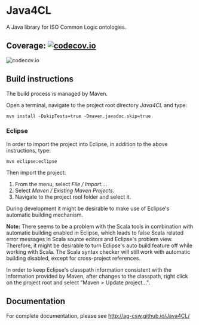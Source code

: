 Java4CL
=======

A Java library for ISO Common Logic ontologies.

Coverage: [![codecov.io](http://codecov.io/github/ag-csw/Java4CL/coverage.svg?branch=java8)](http://codecov.io/github/ag-csw/Java4CL?branch=java8)
--------
![codecov.io](http://codecov.io/github/ag-csw/Java4CL/branch.svg?branch=java8)

Build instructions
------------------

The build process is managed by Maven.

Open a terminal, navigate to the project root directory *Java4CL* and type:

    mvn install -DskipTests=true -Dmaven.javadoc.skip=true

### Eclipse

In order to import the project into Eclipse, in addition to the above instructions, type:

    mvn eclipse:eclipse
    
Then import the project:

1. From the menu, select *File / Import...*.
2. Select *Maven / Existing Maven Projects*.
3. Navigate to the project rool folder and select it.

During development it might be desirable to make use of Eclipse's automatic
building mechanism.

**Note:** There seems to be a problem with the Scala tools in combination with automatic building enabled in Eclipse, which leads to false Scala related error messages in Scala source editors and Eclipse's problem view. Therefore, it might be desirable to turn Eclipse's auto build feature off while working with Scala. The Scala syntax checker will still work with automatic building disabled, except for cross-project references.

In order to keep Eclipse's classpath information consistent
with the information provided by Maven, after changes to the classpath, right
click on the project root and select "Maven \> Update project...".

Documentation
------------------
For complete documentation, please see http://ag-csw.github.io/Java4CL/
